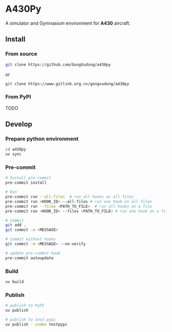 # A430Py

A simulator and Gymnasium environment for **A430** aircraft.

## Install

### From source

```bash
git clone https://github.com/GongXudong/a430py
```

or

```bash
git clone https://www.gitlink.org.cn/gongxudong/a430py
```

### From PyPI

TODO

## Develop

### Prepare python environment

```bash
cd a430py
uv sync
```

### Pre-commit

```bash
# Install pre-commit
pre-commit install

# Run
pre-commit run --all-files  # run all hooks on all files
pre-commit run <HOOK_ID> --all-files # run one hook on all files
pre-commit run --files <PATH_TO_FILE>  # run all hooks on a file
pre-commit run <HOOK_ID> --files <PATH_TO_FILE> # run one hook on a file

# Commit
git add .
git commit -m <MESSAGE>

# Commit without hooks
git commit -m <MESSAGE> --no-verify

# update pre-commit hook
pre-commit autoupdate
```

### Build

```bash
uv build
```

### Publish

```bash
# publish to PyPI
uv publish

# publish to test.pypi
uv publish --index testpypi
```
